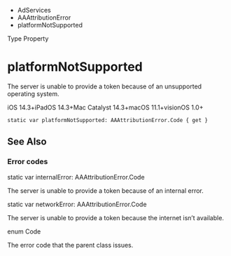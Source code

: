 

- AdServices
- AAAttributionError
-  platformNotSupported 

Type Property

# platformNotSupported

The server is unable to provide a token because of an unsupported operating system.

iOS 14.3+iPadOS 14.3+Mac Catalyst 14.3+macOS 11.1+visionOS 1.0+

``` source
static var platformNotSupported: AAAttributionError.Code { get }
```

## See Also

### Error codes

static var internalError: AAAttributionError.Code

The server is unable to provide a token because of an internal error.

static var networkError: AAAttributionError.Code

The server is unable to provide a token because the internet isn’t available.

enum Code

The error code that the parent class issues.

